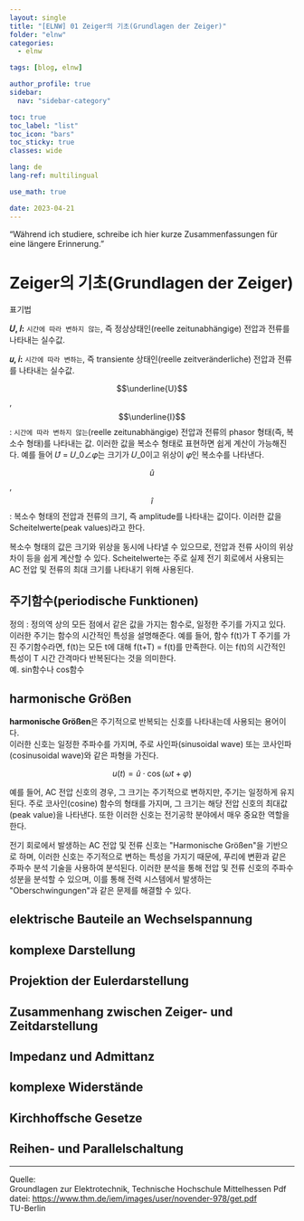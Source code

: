 ```yaml
---
layout: single
title: "[ELNW] 01 Zeiger의 기초(Grundlagen der Zeiger)"
folder: "elnw"
categories:
  - elnw

tags: [blog, elnw]

author_profile: true
sidebar:
  nav: "sidebar-category"

toc: true
toc_label: "list"
toc_icon: "bars"
toc_sticky: true
classes: wide

lang: de
lang-ref: multilingual

use_math: true

date: 2023-04-21
---
```

“Während ich studiere, schreibe ich hier kurze Zusammenfassungen für eine längere Erinnerung.”

# Zeiger의 기초(Grundlagen der Zeiger)

표기법

**𝑈, 𝐼:** `시간에 따라 변하지 않는`, 즉 정상상태인(reelle zeitunabhängige) 전압과 전류를 나타내는 실수값.  

**𝑢, 𝑖:** `시간에 따라 변하는`, 즉 transiente 상태인(reelle zeitveränderliche) 전압과 전류를 나타내는 실수값.  

$$\underline{U}$$, $$\underline{I}$$: `시간에 따라 변하지 않는`(reelle zeitunabhängige) 전압과 전류의 phasor 형태(즉, 복소수 형태)를 나타내는 값. 이러한 값을 복소수 형태로 표현하면 쉽게 계산이 가능해진다. 예를 들어 𝑈̂ = 𝑈_0∠𝜑는 크기가 𝑈_0이고 위상이 𝜑인 복소수를 나타낸다.

$$\hat{u}$$, $$\hat{i}$$: 복소수 형태의 전압과 전류의 크기, 즉 amplitude를 나타내는 값이다. 이러한 값을 Scheitelwerte(peak values)라고 한다.  

복소수 형태의 값은 크기와 위상을 동시에 나타낼 수 있으므로, 전압과 전류 사이의 위상 차이 등을 쉽게 계산할 수 있다. Scheitelwerte는 주로 실제 전기 회로에서 사용되는 AC 전압 및 전류의 최대 크기를 나타내기 위해 사용된다.


## 주기함수(periodische Funktionen)
  
정의 : 정의역 상의 모든 점에서 같은 값을 가지는 함수로, 일정한 주기를 가지고 있다. 이러한 주기는 함수의 시간적인 특성을 설명해준다. 예를 들어, 함수 f(t)가 T 주기를 가진 주기함수라면, f(t)는 모든 t에 대해 f(t+T) = f(t)를 만족한다. 이는 f(t)의 시간적인 특성이 T 시간 간격마다 반복된다는 것을 의미한다.  
예. sin함수나 cos함수

## harmonische Größen
  
**harmonische Größen**은 주기적으로 반복되는 신호를 나타내는데 사용되는 용어이다.  
이러한 신호는 일정한 주파수를 가지며, 주로 사인파(sinusoidal wave) 또는 코사인파(cosinusoidal wave)와 같은 파형을 가진다.

$$u(t) = \hat{u}\cdot\cos(\omega t + \varphi)$$

예를 들어, AC 전압 신호의 경우, 그 크기는 주기적으로 변하지만, 주기는 일정하게 유지된다. 주로 코사인(cosine) 함수의 형태를 가지며, 그 크기는 해당 전압 신호의 최대값(peak value)을 나타낸다. 또한 이러한 신호는 전기공학 분야에서 매우 중요한 역할을 한다.  

전기 회로에서 발생하는 AC 전압 및 전류 신호는 "Harmonische Größen"을 기반으로 하며, 이러한 신호는 주기적으로 변하는 특성을 가지기 때문에, 푸리에 변환과 같은 주파수 분석 기술을 사용하여 분석된다. 이러한 분석을 통해 전압 및 전류 신호의 주파수 성분을 분석할 수 있으며, 이를 통해 전력 시스템에서 발생하는 "Oberschwingungen"과 같은 문제를 해결할 수 있다.

## elektrische Bauteile an Wechselspannung
  
  
## komplexe Darstellung
  
  
## Projektion der Eulerdarstellung
  
  
## Zusammenhang zwischen Zeiger- und Zeitdarstellung
  
  
## Impedanz und Admittanz
  
  
## komplexe Widerstände
  
  
## Kirchhoffsche Gesetze
  
  
## Reihen- und Parallelschaltung

---

Quelle:   
Groundlagen zur Elektrotechnik, Technische Hochschule Mittelhessen Pdf datei: <https://www.thm.de/iem/images/user/novender-978/get.pdf>  
TU-Berlin

<!-- &nbsp; 1칸 띄어쓰기 -->
<!-- &ensp; 2칸 띄어쓰기 -->
<!-- &emsp; 3칸 띄어쓰기 -->
